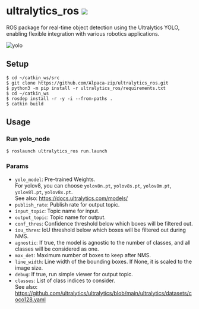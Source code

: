 # ultralytics_ros [![](https://img.shields.io/badge/ROS-noetic-green?style=flat-square&logo=ros)](https://github.com/Alpaca-zip/ultralytics_ros/tree/noetic-devel)
ROS package for real-time object detection using the Ultralytics YOLO, enabling flexible integration with various robotics applications.

![yolo](https://github.com/Alpaca-zip/ultralytics_ros/assets/84959376/9da7dbbf-5cc0-41bc-be82-d481abbf552a)

## Setup
```
$ cd ~/catkin_ws/src
$ git clone https://github.com/Alpaca-zip/ultralytics_ros.git
$ python3 -m pip install -r ultralytics_ros/requirements.txt
$ cd ~/catkin_ws
$ rosdep install -r -y -i --from-paths .
$ catkin build
```
## Usage
### Run yolo_node
```
$ roslaunch ultralytics_ros run.launch
```
### Params
- `yolo_model`: Pre-trained Weights.  
For yolov8, you can choose `yolov8n.pt`, `yolov8s.pt`, `yolov8m.pt`, `yolov8l.pt`, `yolov8x.pt`.  
See also: https://docs.ultralytics.com/models/
- `publish_rate`: Publish rate for output topic.
- `input_topic`: Topic name for input.
- `output_topic`: Topic name for output.
- `conf_thres`: Confidence threshold below which boxes will be filtered out.
- `iou_thres`: IoU threshold below which boxes will be filtered out during NMS.
- `agnostic`: If true, the model is agnostic to the number of classes, and all classes will be considered as one.
- `max_det`: Maximum number of boxes to keep after NMS.
- `line_width`: Line width of the bounding boxes. If None, it is scaled to the image size.
- `debug`:  If true, run simple viewer for output topic.
- `classes`: List of class indices to consider.  
See also: https://github.com/ultralytics/ultralytics/blob/main/ultralytics/datasets/coco128.yaml
